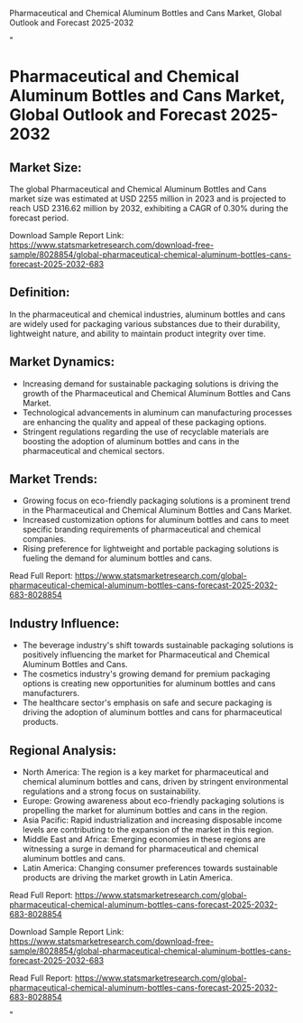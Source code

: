 Pharmaceutical and Chemical Aluminum Bottles and Cans Market, Global Outlook and Forecast 2025-2032 

"<!DOCTYPE html>
<html>
<head>
  <title>Pharmaceutical and Chemical Aluminum Bottles and Cans Market, Global Outlook and Forecast 2025-2032</title>
</head>
<body>

<h1>Pharmaceutical and Chemical Aluminum Bottles and Cans Market, Global Outlook and Forecast 2025-2032</h1>

<h2>Market Size:</h2>
<p>The global Pharmaceutical and Chemical Aluminum Bottles and Cans market size was estimated at USD 2255 million in 2023 and is projected to reach USD 2316.62 million by 2032, exhibiting a CAGR of 0.30% during the forecast period.</p>
<p>Download Sample Report Link: <a href='https://www.statsmarketresearch.com/download-free-sample/8028854/global-pharmaceutical-chemical-aluminum-bottles-cans-forecast-2025-2032-683'>https://www.statsmarketresearch.com/download-free-sample/8028854/global-pharmaceutical-chemical-aluminum-bottles-cans-forecast-2025-2032-683</a></p>

<h2>Definition:</h2>
<p>In the pharmaceutical and chemical industries, aluminum bottles and cans are widely used for packaging various substances due to their durability, lightweight nature, and ability to maintain product integrity over time.</p>

<h2>Market Dynamics:</h2>
<ul>
  <li>Increasing demand for sustainable packaging solutions is driving the growth of the Pharmaceutical and Chemical Aluminum Bottles and Cans Market.</li>
  <li>Technological advancements in aluminum can manufacturing processes are enhancing the quality and appeal of these packaging options.</li>
  <li>Stringent regulations regarding the use of recyclable materials are boosting the adoption of aluminum bottles and cans in the pharmaceutical and chemical sectors.</li>
</ul>

<h2>Market Trends:</h2>
<ul>
  <li>Growing focus on eco-friendly packaging solutions is a prominent trend in the Pharmaceutical and Chemical Aluminum Bottles and Cans Market.</li>
  <li>Increased customization options for aluminum bottles and cans to meet specific branding requirements of pharmaceutical and chemical companies.</li>
  <li>Rising preference for lightweight and portable packaging solutions is fueling the demand for aluminum bottles and cans.</li>
</ul>
<p>Read Full Report: <a href='https://www.statsmarketresearch.com/global-pharmaceutical-chemical-aluminum-bottles-cans-forecast-2025-2032-683-8028854'>https://www.statsmarketresearch.com/global-pharmaceutical-chemical-aluminum-bottles-cans-forecast-2025-2032-683-8028854</a></p>

<h2>Industry Influence:</h2>
<ul>
  <li>The beverage industry's shift towards sustainable packaging solutions is positively influencing the market for Pharmaceutical and Chemical Aluminum Bottles and Cans.</li>
  <li>The cosmetics industry's growing demand for premium packaging options is creating new opportunities for aluminum bottles and cans manufacturers.</li>
  <li>The healthcare sector's emphasis on safe and secure packaging is driving the adoption of aluminum bottles and cans for pharmaceutical products.</li>
</ul>

<h2>Regional Analysis:</h2>
<ul>
  <li>North America: The region is a key market for pharmaceutical and chemical aluminum bottles and cans, driven by stringent environmental regulations and a strong focus on sustainability.</li>
  <li>Europe: Growing awareness about eco-friendly packaging solutions is propelling the market for aluminum bottles and cans in the region.</li>
  <li>Asia Pacific: Rapid industrialization and increasing disposable income levels are contributing to the expansion of the market in this region.</li>
  <li>Middle East and Africa: Emerging economies in these regions are witnessing a surge in demand for pharmaceutical and chemical aluminum bottles and cans.</li>
  <li>Latin America: Changing consumer preferences towards sustainable products are driving the market growth in Latin America.</li>
</ul>
<p>Read Full Report: <a href='https://www.statsmarketresearch.com/global-pharmaceutical-chemical-aluminum-bottles-cans-forecast-2025-2032-683-8028854'>https://www.statsmarketresearch.com/global-pharmaceutical-chemical-aluminum-bottles-cans-forecast-2025-2032-683-8028854</a></p>

<p>Download Sample Report Link: <a href='https://www.statsmarketresearch.com/download-free-sample/8028854/global-pharmaceutical-chemical-aluminum-bottles-cans-forecast-2025-2032-683'>https://www.statsmarketresearch.com/download-free-sample/8028854/global-pharmaceutical-chemical-aluminum-bottles-cans-forecast-2025-2032-683</a></p>

<p>Read Full Report: <a href='https://www.statsmarketresearch.com/global-pharmaceutical-chemical-aluminum-bottles-cans-forecast-2025-2032-683-8028854'>https://www.statsmarketresearch.com/global-pharmaceutical-chemical-aluminum-bottles-cans-forecast-2025-2032-683-8028854</a></p>

</body>
</html>"
